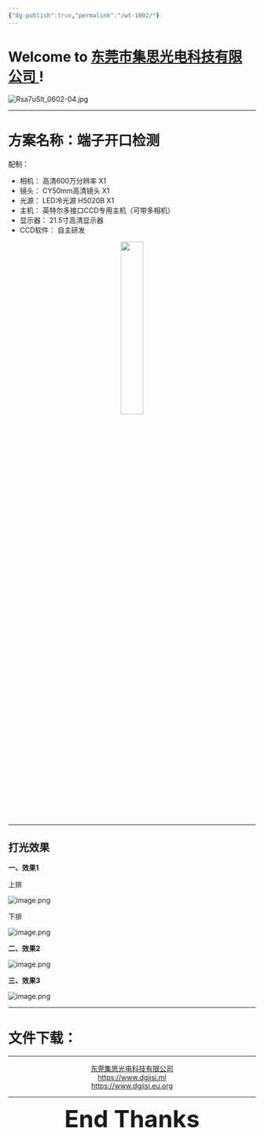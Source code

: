 ```yaml
---
{"dg-publish":true,"permalink":"/wt-1002/"}
---
```



# Welcome to [东莞市集思光电科技有限公司 ](https://dgjisi.ml) ! 

![Rsa7uSlt_0602-04.jpg](https://img.jisicn.ml/img/202303301656475.jpg)


---

# 方案名称：端子开口检测
配制：
- 相机： 高清600万分辨率    X1
- 镜头： CY50mm高清镜头    X1
- 光源： LED冷光源 H5020B    X1
- 主机： 英特尔多接口CCD专用主机（可带多相机）   
- 显示器： 21.5寸高清显示器
- CCD软件： 自主研发

<div align="center"><img src="https://img.jisicn.ml/img/202304141702855.png" width="30%" height="30%"></img></div>

---

## 打光效果

**一、效果1**

上排

![image.png](https://img.jisicn.ml/img/202304141708237.png)


下排

![image.png](https://img.jisicn.ml/img/202304141710291.png)


**二、效果2**

![image.png](https://img.jisicn.ml/img/202304141711512.png)

**三、效果3**

![image.png](https://img.jisicn.ml/img/202304141714044.png)


---

# 文件下载：


---

<center><a href="Https://www.dgjisi.ml" target="_blank">东莞集思光电科技有限公司</a></center>
<center><a href="Https://www.dgjisi.ml" target="_blank">https://www.dgjisi.ml</a></center>
<center><a href="Https://www.dgjisi.eu.org" target="_blank">https://www.dgjisi.eu.org</a></center>

---

<div align='center' ><font size='50'><b>End Thanks</b></font></div>